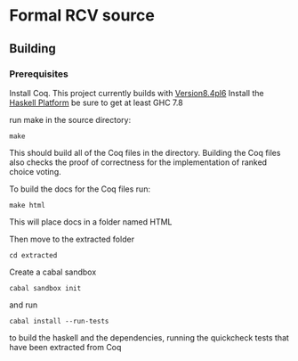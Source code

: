 # Formal RCV source

## Building

### Prerequisites

Install Coq. This project currently builds with
[Version8.4pl6](https://coq.inria.fr/coq-84) Install the
[Haskell Platform](https://www.haskell.org/platform/) be sure to get
at least GHC 7.8

run make in the source directory:
```
make
```

This should build all of the Coq files in the directory. Building the
Coq files also checks the proof of correctness for the implementation
of ranked choice voting.

To build the docs for the Coq files run:
```
make html
```

This will place docs in a folder named HTML

Then move to the extracted folder
```
cd extracted
```

Create a cabal sandbox

```
cabal sandbox init
```

and run

```
cabal install --run-tests
```

to build the haskell and the dependencies, running the quickcheck
tests that have been extracted from Coq




